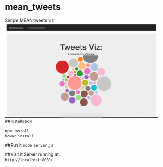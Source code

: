 # mean_tweets
Simple MEAN tweets viz
![alt text](docs/simple_view.png)
##Installation

`npm install`  
`bower install`

##Run it
`node server.js`

##Visit it
Server running at:  
`http://localhost:8080/`
